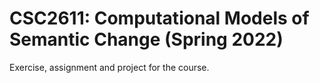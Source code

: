 # CSC2611: Computational Models of Semantic Change (Spring 2022)
Exercise, assignment and project for the course.
